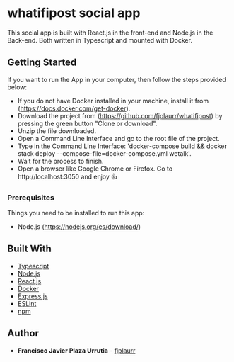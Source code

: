 # whatifipost social app

This social app is built with React.js in the front-end and Node.js in the Back-end. Both written in Typescript and mounted with Docker. 

## Getting Started

If you want to run the App in your computer, then follow the steps provided below:
- If you do not have Docker installed in your machine, install it from (https://docs.docker.com/get-docker).
- Download the project from (https://github.com/fjplaurr/whatifipost) by pressing the green button "Clone or download".
- Unzip the file downloaded.
- Open a Command Line Interface and go to the root file of the project.
- Type in the Command Line Interface: 'docker-compose build && docker stack deploy --compose-file=docker-compose.yml wetalk'.
- Wait for the process to finish.
- Open a browser like Google Chrome or Firefox. Go to http://localhost:3050 and enjoy 👍


### Prerequisites

Things you need to be installed to run this app:
* Node.js (https://nodejs.org/es/download/)


## Built With
* [Typescript](https://www.typescriptlang.org)
* [Node.js](https://es.reactjs.org)
* [React.js](https://es.reactjs.org)
* [Docker](https://www.docker.com)
* [Express.js](https://expressjs.com)
* [ESLint](https://eslint.org)
* [npm](https://www.npmjs.com)

## Author

* **Francisco Javier Plaza Urrutia** - [fjplaurr](https://github.com/fjplaurr)